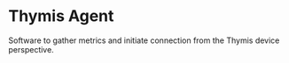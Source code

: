 # Thymis Agent

Software to gather metrics and initiate connection from the Thymis device perspective.
